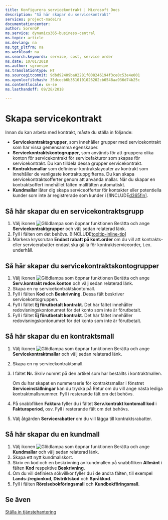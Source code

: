 ```yaml
---
title: Konfigurera servicekontrakt | Microsoft Docs
description: "Så här skapar du servicekontrakt"
services: project-madeira
documentationcenter: 
author: SorenGP
ms.service: dynamics365-business-central
ms.topic: article
ms.devlang: na
ms.tgt_pltfrm: na
ms.workload: na
ms.search.keywords: service, cost, service order
ms.date: 10/01/2018
ms.author: sgroespe
ms.translationtype: HT
ms.sourcegitcommit: 9dbd92409ba02281f008246194f3ce0c53e4e001
ms.openlocfilehash: 35dcecb6b3510101026202cb6548aa936d74b25c
ms.contentlocale: sv-se
ms.lasthandoff: 09/28/2018

---
```


# <a name="set-up-service-contracts"></a>Skapa servicekontrakt
Innan du kan arbeta med kontrakt, måste du ställa in följande: 

* **Servicekontraktsgrupper**, som innehåller grupper med servicekontrakt som har vissa gemensamma egenskaper.
* **Servicekontraktskontogrupper**, som används för att gruppera olika konton för servicekontrakt för servicefakturor som skapas för servicekontrakt. Du kan tilldela dessa grupper servicekontrakt.  
* **Kontraktsmallar** som definierar kontrakslayouter av kontrakt som innehåller de vanligaste kontraktuppgifterna. Du kan skapa servicekontraktsofferter genom att använda mallar. När du skapar en kontraktsoffert innehållet fälten mallfälten automatiskt.
* **Kundmallar** låter dig skapa serviceofferter för kontakter eller potentiella kunder som inte är registrerade som kunder i [!INCLUDE[d365fin](includes/d365fin_md.md)].  

## <a name="to-set-up-a-service-contract-group"></a>Så här skapar du en servicekontraktsgrupp  
1. Välj ikonen ![Glödlampa som öppnar funktionen Berätta](media/ui-search/search_small.png "Berätta vad du vill göra") och ange **Servicekontraktgrupper** och välj sedan relaterad länk.  
2. Fyll i fälten om det behövs. [!INCLUDE[tooltip-inline-tip](includes/tooltip-inline-tip_md.md)]
3. Markera kryssrutan **Endast rabatt på kont.order** om du vill att kontrakts- eller servicerabatter endast ska gälla för kontraktserviceorder, t.ex. underhåll.  

## <a name="to-set-up-a-service-contract-account-group"></a>Så här skapar du servicekontraktskontogrupper  
1. Välj ikonen ![Glödlampa som öppnar funktionen Berätta](media/ui-search/search_small.png "Berätta vad du vill göra") och ange **Serv.kontrakt redov.konton** och välj sedan relaterad länk.  
2. Skapa en ny servicekontraktskontomall.   
3. Fyll i fälten **Kod** och **Beskrivning**. Dessa fält beskriver servicekontogruppen.  
4. Fyll i fältet  **Ej förutbetalt kontrakt**. Det här fältet innehåller redovisningskontonumret för det konto som inte är förutbetalt.  
5. Fyll i fältet **Ej förutbetalt kontrakt**. Det här fältet innehåller redovisningskontonumret för det konto som inte är förutbetalt.  

## <a name="to-set-up-a-contract-template"></a>Så här skapar du en kontraktsmall  
1. Välj ikonen ![Glödlampa som öppnar funktionen Berätta](media/ui-search/search_small.png "Berätta vad du vill göra") och ange **Servicekontraktmallar** och välj sedan relaterad länk.  
2. Skapa en ny servicekontraktsmall.  
3. I fältet **Nr.** Skriv numret på den artikel som har beställts i kontraktmallen.  
  
     Om du har skapat en nummerserie för kontraktsmallar i fönstret **Serviceinställningar** kan du trycka på Retur om du vill ange nästa lediga kontraktmallsnummer. Fyll i resterande fält om det behövs.  
  
4. På snabbfliken **Faktura** fyller du i fältet **Serv.kontrakt kontomall kod** i **Fakturaperiod**, osv. Fyll i resterande fält om det behövs.  
5. Välj åtgärden **Servicerabatter** om du vill lägga till kontraktsrabatter.  

## <a name="to-set-up-a-customer-template"></a>Så här skapar du en kundmall  
1. Välj ikonen ![Glödlampa som öppnar funktionen Berätta](media/ui-search/search_small.png "Berätta vad du vill göra") och ange **Kundmallar** och välj sedan relaterad länk.  
2. Skapa ett nytt kundmallskort.  
3. Skriv en kod och en beskrivning av kundmallen på snabbfliken **Allmänt** i fälten **Kod** respektive **Beskrivning**. 
4. Om du vill definiera sökvillkor fyller du i de andra fälten, till exempel **Lands-/regionkod**, **Distriktskod** och **Språkkod**.  
5. Fyll i fälten  **Rörelsebokföringsmall** och  **Kundbokföringsmall**.  

## <a name="see-also"></a>Se även
[Ställa in tjänstehantering](service-setup-service.md)
